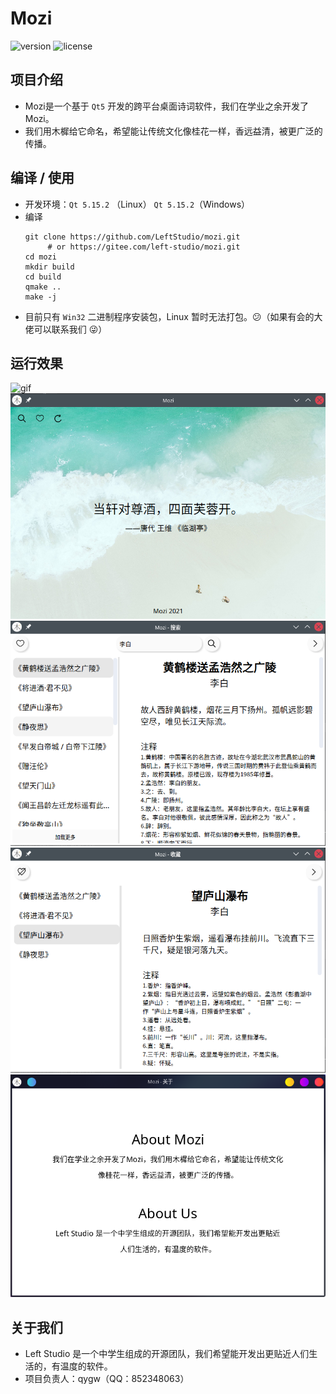 ﻿# Mozi
![version](https://img.shields.io/badge/version-1.0.1.0-brightgreen.svg?style=flat-square)
![license](https://img.shields.io/badge/license-GPL--3.0-red.svg?style=flat-square)
## 项目介绍
* Mozi是一个基于 `Qt5` 开发的跨平台桌面诗词软件，我们在学业之余开发了Mozi。
* 我们用木樨给它命名，希望能让传统文化像桂花一样，香远益清，被更广泛的传播。
## 编译 / 使用
* 开发环境：`Qt 5.15.2` （Linux） `Qt 5.15.2`（Windows）
* 编译
  ```shell
  git clone https://github.com/LeftStudio/mozi.git
       # or https://gitee.com/left-studio/mozi.git
  cd mozi
  mkdir build
  cd build
  qmake ..
  make -j
  ```
* 目前只有 `Win32` 二进制程序安装包，Linux 暂时无法打包。:confused:（如果有会的大佬可以联系我们 :stuck_out_tongue_winking_eye:）
## 运行效果
![gif](run.gif)
![image](./image/1.png)
![image](./image/2.png)
![image](./image/3.png)
![image](./image/4.png)
## 关于我们
* Left Studio 是一个中学生组成的开源团队，我们希望能开发出更贴近人们生活的，有温度的软件。
* 项目负责人：qygw（QQ：852348063）